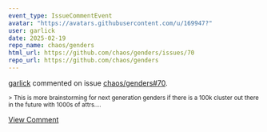 ```yaml
---
event_type: IssueCommentEvent
avatar: "https://avatars.githubusercontent.com/u/169947?"
user: garlick
date: 2025-02-19
repo_name: chaos/genders
html_url: https://github.com/chaos/genders/issues/70
repo_url: https://github.com/chaos/genders
---
```


<a href='https://github.com/garlick' target='_blank'>garlick</a> commented on issue <a href='https://github.com/chaos/genders/issues/70' target='_blank'>chaos/genders#70</a>.

<small>> This is more brainstorming for next generation genders if there is a 100k cluster out there in the future with 1000s of attrs....</small>

<a href='https://github.com/chaos/genders/issues/70' target='_blank'>View Comment</a>